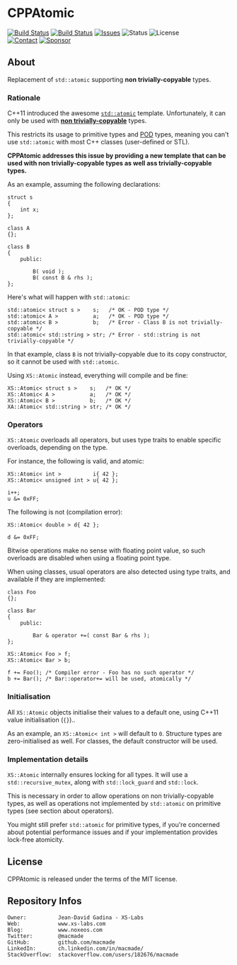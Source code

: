 CPPAtomic
=========

[![Build Status](https://img.shields.io/github/workflow/status/macmade/CPPAtomic/ci-mac?label=macOS&logo=apple)](https://github.com/macmade/CPPAtomic/actions/workflows/ci-mac.yaml)
[![Build Status](https://img.shields.io/github/workflow/status/macmade/CPPAtomic/ci-win?label=Windows&logo=windows)](https://github.com/macmade/CPPAtomic/actions/workflows/ci-win.yaml)
[![Issues](http://img.shields.io/github/issues/macmade/CPPAtomic.svg?logo=github)](https://github.com/macmade/CPPAtomic/issues)
![Status](https://img.shields.io/badge/status-active-brightgreen.svg?logo=git)
![License](https://img.shields.io/badge/license-mit-brightgreen.svg?logo=open-source-initiative)  
[![Contact](https://img.shields.io/badge/follow-@macmade-blue.svg?logo=twitter&style=social)](https://twitter.com/macmade)
[![Sponsor](https://img.shields.io/badge/sponsor-macmade-pink.svg?logo=github-sponsors&style=social)](https://github.com/sponsors/macmade)

About
-----

Replacement of `std::atomic` supporting **non trivially-copyable** types.

### Rationale

C++11 introduced the awesome [`std::atomic`](http://en.cppreference.com/w/cpp/atomic/atomic) template.
Unfortunately, it can only be used with [**non trivially-copyable**](http://en.cppreference.com/w/cpp/concept/TriviallyCopyable) types.

This restricts its usage to primitive types and [POD](http://en.cppreference.com/w/cpp/concept/PODType) types, meaning you can't use `std::atomic` with most C++ classes (user-defined or STL).

**CPPAtomic addresses this issue by providing a new template that can be used with non trivially-copyable types as well ass trivially-copyable types.**

As an example, assuming the following declarations:
    
    struct s
    {
        int x;
    };
    
    class A
    {};
    
    class B
    {
        public:
            
            B( void );
            B( const B & rhs );
    };
    
Here's what will happen with `std::atomic`:
    
    std::atomic< struct s >    s;   /* OK - POD type */
    std::atomic< A >           a;   /* OK - POD type */
    std::atomic< B >           b;   /* Error - Class B is not trivially-copyable */
    std::atomic< std::string > str; /* Error - std::string is not trivially-copyable */

In that example, class `B` is not trivially-copyable due to its copy constructor, so it cannot be used with `std::atomic`.

Using `XS::Atomic` instead, everything will compile and be fine:

    XS::Atomic< struct s >    s;   /* OK */
    XS::Atomic< A >           a;   /* OK */
    XS::Atomic< B >           b;   /* OK */
    XA::Atomic< std::string > str; /* OK */

### Operators

`XS::Atomic` overloads all operators, but uses type traits to enable specific overloads, depending on the type.

For instance, the following is valid, and atomic:

    XS::Atomic< int >          i{ 42 };
    XS::Atomic< unsigned int > u{ 42 };
    
    i++;
    u &= 0xFF;

The following is not (compilation error):

    XS::Atomic< double > d{ 42 };
    
    d &= 0xFF;

Bitwise operations make no sense with floating point value, so such overloads are disabled when using a floating point type.

When using classes, usual operators are also detected using type traits, and available if they are implemented:

    class Foo
    {};
    
    class Bar
    {
        public:
            
            Bar & operator +=( const Bar & rhs );
    };
    
    XS::Atomic< Foo > f;
    XS::Atomic< Bar > b;
    
    f += Foo(); /* Compiler error - Foo has no such operator */
    b += Bar(); /* Bar::operator+= will be used, atomically */

### Initialisation

All `XS::Atomic` objects initialise their values to a default one, using C++11 value initialisation (`{}`)..

As an example, an `XS::Atomic< int >` will default to `0`.
Structure types are zero-initialised as well.
For classes, the default constructor will be used.

### Implementation details

`XS::Atomic` internally ensures locking for all types.
It will use a `std::recursive_mutex`, along with `std::lock_guard` and `std::lock`.

This is necessary in order to allow operations on non trivially-copyable types, as well as operations not implemented by `std::atomic` on primitive types (see section about operators).

You might still prefer `std::atomic` for primitive types, if you're concerned about potential performance issues and if your implementation provides lock-free atomicity.

License
-------

CPPAtomic is released under the terms of the MIT license.

Repository Infos
----------------

    Owner:			Jean-David Gadina - XS-Labs
    Web:			www.xs-labs.com
    Blog:			www.noxeos.com
    Twitter:		@macmade
    GitHub:			github.com/macmade
    LinkedIn:		ch.linkedin.com/in/macmade/
    StackOverflow:	stackoverflow.com/users/182676/macmade
